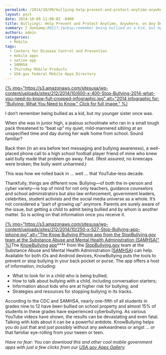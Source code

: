```yaml
---
permalink: /2014/10/09/bullying-help-prevent-and-protect-anytime-anywhere-on-any-device/
layout: post
date: 2014-10-09 11:08:02 -0400
title: Bullying\: Help Prevent and Protect Anytime, Anywhere, on Any Device
summary: I don&amp;#8217;t&nbsp;remember being bullied as a kid, but my younger sister once was. When she was in junior high, a jealous&nbsp;schoolmate who ran in a small tough pack threatened to &amp;#8220;beat up&amp;#8221; my quiet, mild-mannered sibling at an unspecified time&nbsp;and day during&nbsp;her&nbsp;walk home from school. Sound familiar? Back then (in an era before text messaging
authors: admin
categories:
  - Mobile
tags:
  - Centers for Disease Control and Prevention
  - mobile apps
  - native app
  - SAMHSA
  - Thursday Mobile Products
  - USA.gov Federal Mobile Apps Directory
---
```


[{% img="https://s3.amazonaws.com/sitesusa/wp-content/uploads/sites/212/2014/10/600-x-400-Stop-Bullying-2014-what-you-need-to-know-full-cropped-infographic.jpg" alt="2014 infographic for: "Bullying: What You Need to Know." Click for full image." %}](https://s3.amazonaws.com/sitesusa/wp-content/uploads/sites/212/2014/10/691-x-2200-Stop-Bullying-2014-what-you-need-to-know-full-infographic.jpg) 

I don&#8217;t remember being bullied as a kid, but my younger sister once was.

When she was in junior high, a jealous schoolmate who ran in a small tough pack threatened to &#8220;beat up&#8221; my quiet, mild-mannered sibling at an unspecified time and day during her walk home from school. Sound familiar?

Back then (in an era before text messaging and bullying awareness), a well-placed phone call to a high school football player friend of mine who knew said bully made that problem go away. Fast. (Rest assured, no kneecaps were broken; the bully went unharmed.)

This was how we rolled back in &#8230; well &#8230; that YouTube-less decade.

Thankfully, things are different now. Bullying—of both the in-person and cyber variety—is top of mind for not only teachers, guidance counselors and school administrators but also law enforcement, government leaders, celebrities, student activists and the social media universe as a whole. It&#8217;s not considered a &#8220;part of growing up&#8221; anymore. Parents are surely aware of the issue, but getting a child to admit being bullied and by whom is another matter. So is acting on that information once you receive it.

[{% img="https://s3.amazonaws.com/sitesusa/wp-content/uploads/sites/212/2014/10/250-x-527-Stop-Bullying-app-iphone.jpg" alt="The Know Bullying iPhone app from the StopBullying.gov team at the Substance Abuse and Mental Health Administration (SAMHSA)" %}](https://s3.amazonaws.com/sitesusa/wp-content/uploads/sites/212/2014/10/524-x-1104-Stop-Bullying-app-iPhone.jpg)The [KnowBu](http://store.samhsa.gov/apps/bullying/)[llying](http://store.samhsa.gov/apps/bullying/) [app](http://store.samhsa.gov/apps/bullying/)**** from the [StopBullying.gov](http://www.stopbullying.gov/what-is-bullying/index.html) team at the Substance Abuse and Mental Health Administration ([SAMHSA](http://www.samhsa.gov/)) can help. Available for both iOs and Android devices, KnowBullying puts the tools to prevent or stop bullying in your back pocket or purse. The app offers a host of information, including:

  * What to look for in a child who is being bullied;
  * How to talk about bullying with a child, including conversation starters;
  * Information about kids who are at higher risk for bullying; and
  * Strategies and resources for stopping bullying in its tracks.

According to the CDC and SAMHSA, nearly one-fifth of all students in grades nine to 12 have been bullied on school property and almost 15% of students in these grades have experienced cyberbullying. As various YouTube videos have shown, the results can be devastating and even fatal. Talking with kids about it can be a powerful antidote. KnowBullying helps you do just that and just possibly without any awkwardness or angst &#8230; or that familiar eye-rolling from your tween or teen.

_Have no fear: You can download this and other cool mobile government apps with just a few clicks from our [USA.gov Apps Gallery](http://apps.usa.gov/)._

&nbsp;